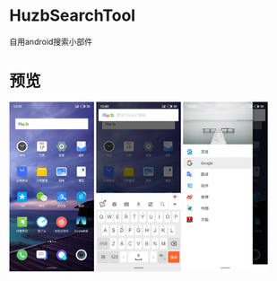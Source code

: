 # HuzbSearchTool
自用android搜索小部件
# 预览
<img src="./img/1.jpg" width=30%>
<img src="./img/2.jpg" width=30%>
<img src="./img/3.jpg" width=30%>
